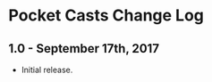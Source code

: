 Pocket Casts Change Log
======================

1.0 - September 17th, 2017
-----------------------

  * Initial release.
